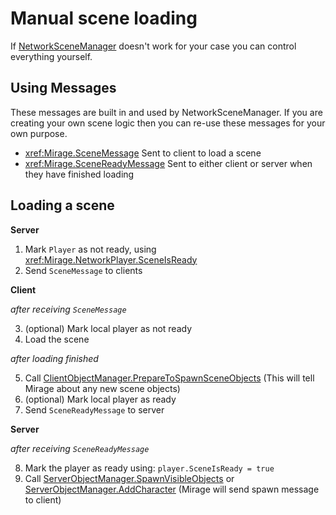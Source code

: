 # Manual scene loading

If [NetworkSceneManager](./NetworkSceneManager.md) doesn't work for your case you can control everything yourself.


## Using Messages

These messages are built in and used by NetworkSceneManager. If you are creating your own scene logic then you can re-use these messages for your own purpose.
- <xref:Mirage.SceneMessage> Sent to client to load a scene
- <xref:Mirage.SceneReadyMessage> Sent to either client or server when they have finished loading


## Loading a scene

**Server**
1) Mark `Player` as not ready, using <xref:Mirage.NetworkPlayer.SceneIsReady>
2) Send `SceneMessage` to clients

**Client** 

*after receiving `SceneMessage`*

3) (optional) Mark local player as not ready 
4) Load the scene

*after loading finished*

5) Call [ClientObjectManager.PrepareToSpawnSceneObjects](xref:Mirage.ClientObjectManager.PrepareToSpawnSceneObjects) (This will tell Mirage about any new scene objects)
6) (optional) Mark local player as ready 
7) Send `SceneReadyMessage` to server

**Server** 

*after receiving `SceneReadyMessage`*

8) Mark the player as ready using: `player.SceneIsReady = true`
9) Call [ServerObjectManager.SpawnVisibleObjects](xref:Mirage.ServerObjectManager.SpawnVisibleObjects(Mirage.INetworkPlayer,System.Boolean)) or [ServerObjectManager.AddCharacter](xref:Mirage.ServerObjectManager.AddCharacter(Mirage.INetworkPlayer,Mirage.NetworkIdentity)) (Mirage will send spawn message to client)


